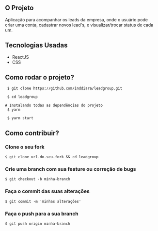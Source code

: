 ## O Projeto

Aplicação para acompanhar os leads da empresa, onde o usuário pode criar uma conta, cadastrar novos lead's, e visualizar/trocar status de cada um. 

## Tecnologias Usadas

* ReactJS
* CSS

## Como rodar o projeto?
```
 $ git clone https://github.com/inddiara/leadgroup.git

 $ cd leadgroup
 
# Instalando todas as dependências do projeto
 $ yarn

 $ yarn start
```

## Como contribuir?

### Clone o seu fork
```
$ git clone url-do-seu-fork && cd leadgroup
```

### Crie uma branch com sua feature ou correção de bugs
```
$ git checkout -b minha-branch
```

### Faça o commit das suas alterações
```
$ git commit -m 'minhas alterações'
```

### Faça o push para a sua branch
```
$ git push origin minha-branch
```

